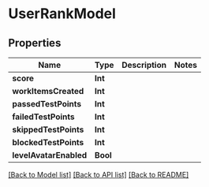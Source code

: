 # UserRankModel

## Properties
Name | Type | Description | Notes
------------ | ------------- | ------------- | -------------
**score** | **Int** |  | 
**workItemsCreated** | **Int** |  | 
**passedTestPoints** | **Int** |  | 
**failedTestPoints** | **Int** |  | 
**skippedTestPoints** | **Int** |  | 
**blockedTestPoints** | **Int** |  | 
**levelAvatarEnabled** | **Bool** |  | 

[[Back to Model list]](../README.md#documentation-for-models) [[Back to API list]](../README.md#documentation-for-api-endpoints) [[Back to README]](../README.md)



